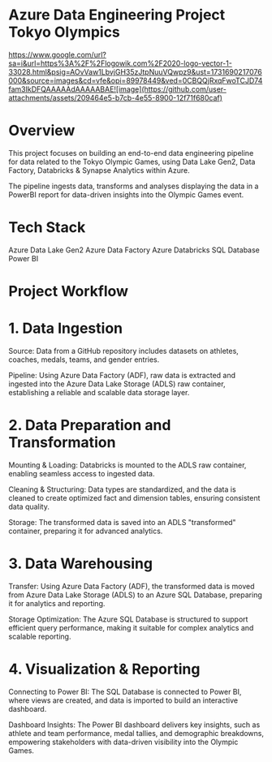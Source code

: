 # Azure Data Engineering Project Tokyo Olympics

https://www.google.com/url?sa=i&url=https%3A%2F%2Flogowik.com%2F2020-logo-vector-1-33028.html&psig=AOvVaw1LbvjGH35zJtpNuuVQwpz9&ust=1731690217076000&source=images&cd=vfe&opi=89978449&ved=0CBQQjRxqFwoTCJD74fam3IkDFQAAAAAdAAAAABAE![image](https://github.com/user-attachments/assets/209464e5-b7cb-4e55-8900-12f71f680caf)

# Overview

This project focuses on building an end-to-end data engineering pipeline for data related to the Tokyo Olympic Games, using Data Lake Gen2, Data Factory, Databricks & Synapse Analytics within Azure.

The pipeline ingests data, transforms and analyses displaying the data in a PowerBI report for data-driven insights into the Olympic Games event.

# Tech Stack

Azure Data Lake Gen2
Azure Data Factory
Azure Databricks
SQL Database
Power BI

# Project Workflow

# 1. Data Ingestion

Source: Data from a GitHub repository includes datasets on athletes, coaches, medals, teams, and gender entries.

Pipeline: Using Azure Data Factory (ADF), raw data is extracted and ingested into the Azure Data Lake Storage (ADLS) raw container, establishing a reliable and scalable data storage layer.

# 2. Data Preparation and Transformation

Mounting & Loading: Databricks is mounted to the ADLS raw container, enabling seamless access to ingested data.

Cleaning & Structuring: Data types are standardized, and the data is cleaned to create optimized fact and dimension tables, ensuring consistent data quality.

Storage: The transformed data is saved into an ADLS "transformed" container, preparing it for advanced analytics.

# 3. Data Warehousing

Transfer: Using Azure Data Factory (ADF), the transformed data is moved from Azure Data Lake Storage (ADLS) to an Azure SQL Database, preparing it for analytics and reporting.

Storage Optimization: The Azure SQL Database is structured to support efficient query performance, making it suitable for complex analytics and scalable reporting.

# 4. Visualization & Reporting

Connecting to Power BI: The SQL Database is connected to Power BI, where views are created, and data is imported to build an interactive dashboard.

Dashboard Insights: The Power BI dashboard delivers key insights, such as athlete and team performance, medal tallies, and demographic breakdowns, empowering stakeholders with data-driven visibility into the Olympic Games.
